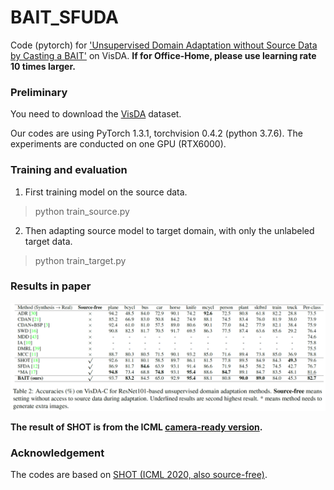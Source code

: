 # BAIT_SFUDA

Code (pytorch) for ['Unsupervised Domain Adaptation without Source Data by Casting a BAIT'](https://arxiv.org/abs/2010.12427) on VisDA. **If for Office-Home, please use learning rate 10 times larger.**

### Preliminary
You need to download the [VisDA](https://github.com/VisionLearningGroup/taskcv-2017-public/tree/master/classification) dataset.

Our codes are using PyTorch 1.3.1, torchvision 0.4.2 (python 3.7.6). The experiments are conducted on one GPU (RTX6000).


### Training and evaluation

1. First training model on the source data.

> python train_source.py

2. Then adapting source model to target domain, with only the unlabeled target data.

> python train_target.py


### Results in paper
![VisDA](/img/visda.png)

**The result of SHOT is from the ICML [camera-ready version](https://proceedings.icml.cc/static/paper_files/icml/2020/194-Paper.pdf).**

### Acknowledgement

The codes are based on [SHOT (ICML 2020, also source-free)](https://github.com/tim-learn/SHOT).


